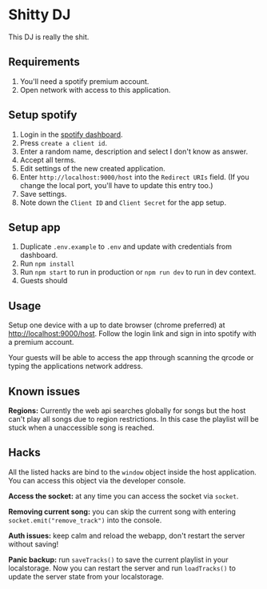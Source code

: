 # Shitty DJ

This DJ is really the shit.

## Requirements

1. You'll need a spotify premium account.
2. Open network with access to this application.

## Setup spotify

1. Login in the [spotify dashboard](https://developer.spotify.com/dashboard/login).
2. Press `create a client id`.
3. Enter a random name, description and select I don't know as answer.
4. Accept all terms.
5. Edit settings of the new created application.
6. Enter `http://localhost:9000/host` into the `Redirect URIs` field. (If you change the local port, you'll have to update this entry too.)
7. Save settings.
8. Note down the `Client ID` and `Client Secret` for the app setup.

## Setup app

1. Duplicate `.env.example` to `.env` and update with credentials from dashboard.
2. Run `npm install`
3. Run `npm start` to run in production or `npm run dev` to run in dev context.
4. Guests should

## Usage

Setup one device with a up to date browser (chrome preferred) at [http://localhost:9000/host](http://localhost:9000/host). Follow the login link and sign in into spotify with a premium account.

Your guests will be able to access the app through scanning the qrcode or typing the applications network address.

## Known issues

**Regions:** Currently the web api searches globally for songs but the host can't play all songs due to region restrictions. In this case the playlist will be stuck when a unaccessible song is reached.

## Hacks

All the listed hacks are bind to the `window` object inside the host application. You can access this object via the developer console.

**Access the socket:** at any time you can access the socket via `socket`.

**Removing current song:** you can skip the current song with entering `socket.emit("remove_track")` into the console.

**Auth issues:** keep calm and reload the webapp, don't restart the server without saving!

**Panic backup:** run `saveTracks()` to save the current playlist in your localstorage. Now you can restart the server and run `loadTracks()` to update the server state from your localstorage.
